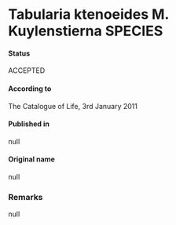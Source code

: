 Tabularia ktenoeides M. Kuylenstierna SPECIES
=======

#### Status
ACCEPTED

#### According to
The Catalogue of Life, 3rd January 2011

#### Published in
null

#### Original name
null

### Remarks
null